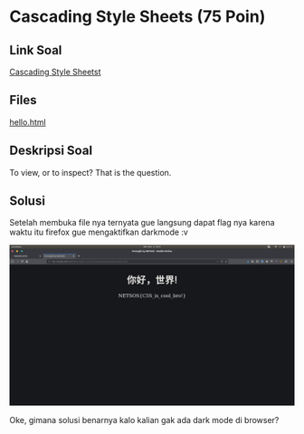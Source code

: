 # Cascading Style Sheets (75 Poin)

## Link Soal

[Cascading Style Sheetst](http://152.118.201.254:8000/challenges#Cascading%20Style%20Sheets)

## Files

[hello.html](https://github.com/gagahpangeran/Netsos-Fortnight-2018/tree/master/misc/cascading-style-sheets/files/hello.html)

## Deskripsi Soal

To view, or to inspect? That is the question.

## Solusi

Setelah membuka file nya ternyata gue langsung dapat flag nya karena waktu itu firefox gue mengaktifkan darkmode :v

![Dark Mode](https://raw.githubusercontent.com/gagahpangeran/Netsos-Fortnight-2018/master/misc/cascading-style-sheets/img/css.png)

Oke, gimana solusi benarnya kalo kalian gak ada dark mode di browser?
